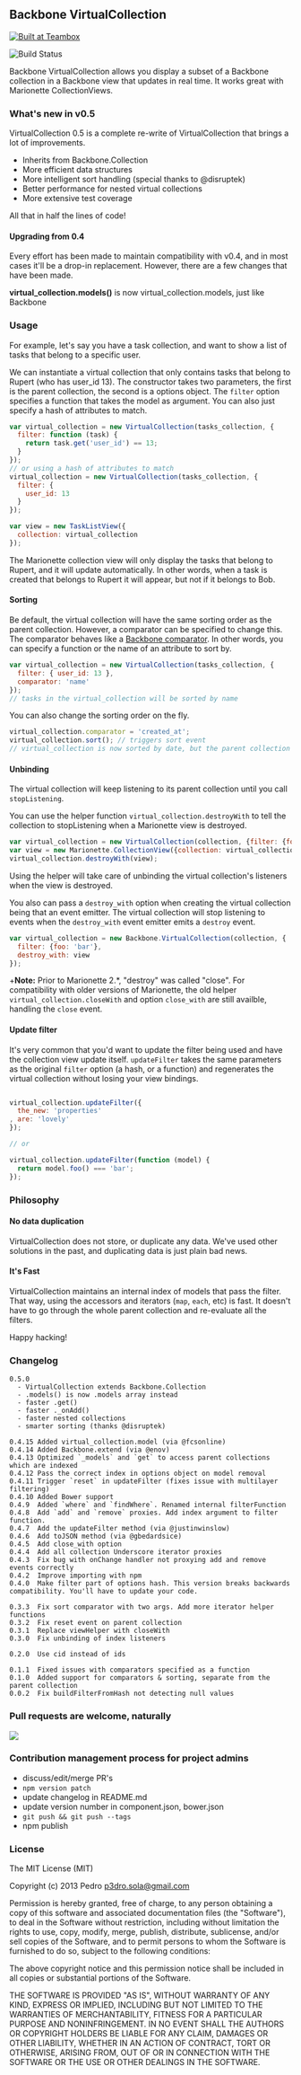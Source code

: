 ## Backbone VirtualCollection

<a href="http://teambox.com"><img alt="Built at Teambox" src="http://i.imgur.com/hqNPlHe.png"/></a>

![Build Status](https://api.travis-ci.org/p3drosola/Backbone.VirtualCollection.png)

Backbone VirtualCollection allows you display a subset of a Backbone collection in a Backbone view that updates in real time. It works great with Marionette CollectionViews.

### What's new in v0.5

VirtualCollection 0.5 is a complete re-write of VirtualCollection that brings a lot of improvements.

- Inherits from Backbone.Collection
- More efficient data structures
- More intelligent sort handling (special thanks to @disruptek)
- Better performance for nested virtual collections
- More extensive test coverage

All that in half the lines of code!

#### Upgrading from 0.4
Every effort has been made to maintain compatibility with v0.4, and in most cases it'll be a drop-in replacement. However, there are a few changes that have been made.

**virtual_collection.models()** is now virtual_collection.models, just like Backbone


### Usage

For example, let's say you have a task collection, and want to show a list of tasks that belong to a specific user.

We can instantiate a virtual collection that only contains tasks that belong to Rupert (who has user_id 13).
The constructor takes two parameters, the first is the parent collection, the second is a options object. The `filter` option specifies a function that takes the model as argument. You can also just specify a hash of attributes to match.

```js
var virtual_collection = new VirtualCollection(tasks_collection, {
  filter: function (task) {
    return task.get('user_id') == 13;
  }
});
// or using a hash of attributes to match
virtual_collection = new VirtualCollection(tasks_collection, {
  filter: {
    user_id: 13
  }
});

var view = new TaskListView({
  collection: virtual_collection
});

```

The Marionette collection view will only display the tasks that belong to Rupert, and it will update automatically. In other words, when a task is created that belongs to Rupert it will appear, but not if it belongs to Bob.

#### Sorting
Be default, the virtual collection will have the same sorting order as the parent collection. However, a comparator can be specified to change this. The comparator behaves like a [Backbone comparator](http://backbonejs.org/#Collection-comparator). In other words, you can specify a function or the name of an attribute to sort by.


```js
var virtual_collection = new VirtualCollection(tasks_collection, {
  filter: { user_id: 13 },
  comparator: 'name'
});
// tasks in the virtual_collection will be sorted by name
```
You can also change the sorting order on the fly.
```js
virtual_collection.comparator = 'created_at';
virtual_collection.sort(); // triggers sort event
// virtual_collection is now sorted by date, but the parent collection has not changed
```

#### Unbinding
The virtual collection will keep listening to its parent collection until you call `stopListening`.

You can use the helper function `virtual_collection.destroyWith` to tell the collection to stopListening when a Marionette view is destroyed.

```js
var virtual_collection = new VirtualCollection(collection, {filter: {foo: 'bar'}});
var view = new Marionette.CollectionView({collection: virtual_collection});
virtual_collection.destroyWith(view);
```

Using the helper will take care of unbinding the virtual collection's listeners when the view is destroyed.

You also can pass a `destroy_with` option when creating the virtual collection being that an event emitter. The virtual collection will stop listening to events when the `destroy_with` event emitter emits a `destroy` event.

```js
var virtual_collection = new Backbone.VirtualCollection(collection, {
  filter: {foo: 'bar'},
  destroy_with: view
});

```
+**Note:**  Prior to Marionette 2.*, "destroy" was called "close".  For compatibility with older versions of Marionette, the old helper `virtual_collection.closeWith` and option `close_with` are still availble, handling the `close` event.

#### Update filter

It's very common that you'd want to update the filter being used and have the collection view update itself. `updateFilter` takes the same parameters as the original `filter` option (a hash, or a function) and regenerates the virtual collection without losing your view bindings.

```js

virtual_collection.updateFilter({
  the_new: 'properties'
, are: 'lovely'
});

// or

virtual_collection.updateFilter(function (model) {
  return model.foo() === 'bar';
});

```


### Philosophy

#### No data duplication
VirtualCollection does not store, or duplicate any data. We've used other solutions in the past, and duplicating data is just plain bad news.

#### It's Fast
VirtualCollection maintains an internal index of models that pass the filter. That way, using the accessors and iterators (`map`, `each`, etc) is fast. It doesn't have to go through the whole parent collection and re-evaluate all the filters.

Happy hacking!


### Changelog
```
0.5.0
  - VirtualCollection extends Backbone.Collection
  - .models() is now .models array instead
  - faster .get()
  - faster ._onAdd()
  - faster nested collections
  - smarter sorting (thanks @disruptek)

0.4.15 Added virtual_collection.model (via @fcsonline)
0.4.14 Added Backbone.extend (via @enov)
0.4.13 Optimized `_models` and `get` to access parent collections which are indexed
0.4.12 Pass the correct index in options object on model removal
0.4.11 Trigger `reset` in updateFilter (fixes issue with multilayer filtering)
0.4.10 Added Bower support
0.4.9  Added `where` and `findWhere`. Renamed internal filterFunction
0.4.8  Add `add` and `remove` proxies. Add index argument to filter function.
0.4.7  Add the updateFilter method (via @justinwinslow)
0.4.6  Add toJSON method (via @gbedardsice)
0.4.5  Add close_with option
0.4.4  Add all collection Underscore iterator proxies
0.4.3  Fix bug with onChange handler not proxying add and remove events correctly
0.4.2  Improve importing with npm
0.4.0  Make filter part of options hash. This version breaks backwards compatibility. You'll have to update your code.

0.3.3  Fix sort comparator with two args. Add more iterator helper functions
0.3.2  Fix reset event on parent collection
0.3.1  Replace viewHelper with closeWith
0.3.0  Fix unbinding of index listeners

0.2.0  Use cid instead of ids

0.1.1  Fixed issues with comparators specified as a function
0.1.0  Added support for comparators & sorting, separate from the parent collection
0.0.2  Fix buildFilterFromHash not detecting null values
```

### Pull requests are welcome, naturally

![](http://i.imgur.com/Ikzywtp.gif)

### Contribution management process for project admins
- discuss/edit/merge PR's
- `npm version patch`
- update changelog in README.md
- update version number in component.json, bower.json
- `git push && git push --tags`
- npm publish

### License
The MIT License (MIT)

Copyright (c) 2013 Pedro  p3dro.sola@gmail.com

Permission is hereby granted, free of charge, to any person obtaining a copy of this software and associated documentation files (the "Software"), to deal in the Software without restriction, including without limitation the rights to use, copy, modify, merge, publish, distribute, sublicense, and/or sell copies of the Software, and to permit persons to whom the Software is furnished to do so, subject to the following conditions:

The above copyright notice and this permission notice shall be included in all copies or substantial portions of the Software.

THE SOFTWARE IS PROVIDED "AS IS", WITHOUT WARRANTY OF ANY KIND, EXPRESS OR IMPLIED, INCLUDING BUT NOT LIMITED TO THE WARRANTIES OF MERCHANTABILITY, FITNESS FOR A PARTICULAR PURPOSE AND NONINFRINGEMENT. IN NO EVENT SHALL THE AUTHORS OR COPYRIGHT HOLDERS BE LIABLE FOR ANY CLAIM, DAMAGES OR OTHER LIABILITY, WHETHER IN AN ACTION OF CONTRACT, TORT OR OTHERWISE, ARISING FROM, OUT OF OR IN CONNECTION WITH THE SOFTWARE OR THE USE OR OTHER DEALINGS IN THE SOFTWARE.

